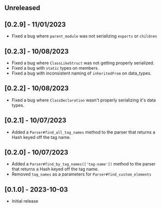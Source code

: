 ## Unreleased

## [0.2.9] - 11/01/2023

- Fixed a bug where `parent_module` was not serializing `exports` or `children`

## [0.2.3] - 10/08/2023

- Fixed a bug where `ClassLikeStruct` was not getting properly serialized.
- Fixed a bug with `static` types on members.
- Fixed a bug with inconsistent naming of `inheritedFrom` on data_types.

## [0.2.2] - 10/08/2023

- Fixed a bug where `ClassDeclaration` wasn't properly serializing it's data types.

## [0.2.1] - 10/07/2023

- Added a `Parser#find_all_tag_names` method to the parser that returns a Hash keyed off the tag name.

## [0.2.0] - 10/07/2023

- Added a `Parser#find_by_tag_names(['tag-name'])` method to the parser that returns a Hash keyed off the tag name.
- Removed `tag_names` as a parameters for `Parser#find_custom_elements`

## [0.1.0] - 2023-10-03

- Initial release
